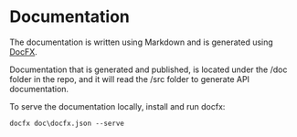 # Documentation

The documentation is written using Markdown and is generated using [DocFX](https://dotnet.github.io/docfx/).

Documentation that is generated and published, is located under the /doc folder in the repo, and it will
read the /src folder to generate API documentation.

To serve the documentation locally, install and run docfx:

```
docfx doc\docfx.json --serve
```
